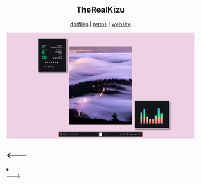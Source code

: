 <h2 align="center"> TheRealKizu </h2>

<div align="center">
	<a href="https://www.youtube.com/watch?v=dQw4w9WgXcQ">dotfiles</a>
	|
	<a href="https://github.com/TheRealKizu?tab=repositories">repos</a>
	|
	<a href="http://therealkizu.github.io">website</a>
</div>

<!--- <h6 align="center">inspired by nuaNce <h6> --->
<p> </p>

![img](https://github.com/TheRealKizu/TheRealKizu/blob/master/img/rice.png?raw=true)

<---
---
<details>
	<summary> </summary>
	<div align="center">
		<img src="https://github-readme-stats.vercel.app/api?username=TheRealKizu&show_icons=true&theme=gotham"></img> 
	</div>
</details>
--->
